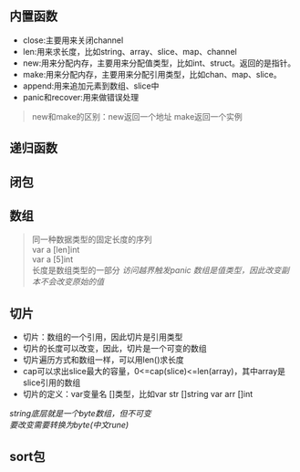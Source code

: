 ## 内置函数

- close:主要用来关闭channel
- len:用来求长度，比如string、array、slice、map、channel
- new:用来分配内存，主要用来分配值类型，比如int、struct。返回的是指针。
- make:用来分配内存，主要用来分配引用类型，比如chan、map、slice。
- append:用来追加元素到数组、slice中
- panic和recover:用来做错误处理

> new和make的区别：new返回一个地址 make返回一个实例

## 递归函数

## 闭包

## 数组
> 同一种数据类型的固定长度的序列<br>var a [len]int <br>var a [5]int<br>长度是数组类型的一部分
*访问越界触发panic*
*数组是值类型，因此改变副本不会改变原始的值*

## 切片

- 切片：数组的一个引用，因此切片是引用类型
- 切片的长度可以改变，因此，切片是一个可变的数组
- 切片遍历方式和数组一样，可以用len()求长度
- cap可以求出slice最大的容量，0<=cap(slice)<=len(array)，其中array是slice引用的数组
- 切片的定义：var变量名 []类型，比如var str []string var arr []int

*string底层就是一个byte数组，但不可变<br>要改变需要转换为byte(中文rune)*

## sort包
